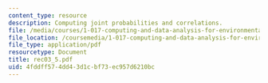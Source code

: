 ```yaml
---
content_type: resource
description: Computing joint probabilities and correlations.
file: /media/courses/1-017-computing-and-data-analysis-for-environmental-applications-fall-2003/4fddff574dd43d1cbf73ec957d6210bc_rec03_5.pdf
file_location: /coursemedia/1-017-computing-and-data-analysis-for-environmental-applications-fall-2003/4fddff574dd43d1cbf73ec957d6210bc_rec03_5.pdf
file_type: application/pdf
resourcetype: Document
title: rec03_5.pdf
uid: 4fddff57-4dd4-3d1c-bf73-ec957d6210bc
---
```

